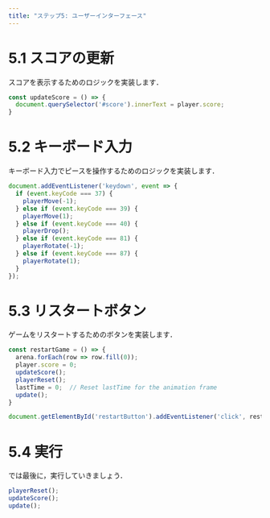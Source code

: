 ```yaml
---
title: "ステップ5: ユーザーインターフェース"
---
```


# 5.1 スコアの更新

スコアを表示するためのロジックを実装します．

```js
const updateScore = () => {
  document.querySelector('#score').innerText = player.score;
}
```

# 5.2 キーボード入力

キーボード入力でピースを操作するためのロジックを実装します．

```js
document.addEventListener('keydown', event => {
  if (event.keyCode === 37) {
    playerMove(-1);
  } else if (event.keyCode === 39) {
    playerMove(1);
  } else if (event.keyCode === 40) {
    playerDrop();
  } else if (event.keyCode === 81) {
    playerRotate(-1);
  } else if (event.keyCode === 87) {
    playerRotate(1);
  }
});
```

# 5.3 リスタートボタン

ゲームをリスタートするためのボタンを実装します．

```js
const restartGame = () => {
  arena.forEach(row => row.fill(0));
  player.score = 0;
  updateScore();
  playerReset();
  lastTime = 0;  // Reset lastTime for the animation frame
  update();
}

document.getElementById('restartButton').addEventListener('click', restartGame);
```

# 5.4 実行

では最後に，実行していきましょう．

```js
playerReset();
updateScore();
update();
```
